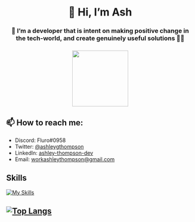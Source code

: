 <h1 align="center"> 👋 Hi, I’m Ash </h1>
<h3 align="center"> 💞️ I’m a developer that is intent on making positive change in the tech-world, and create genuinely useful solutions 👨‍💼<h3>

<div align="center" style="border-radius:100%;">
  <kbd><img src="https://pbs.twimg.com/profile_images/1433750197092302850/qo-AVnxc_400x400.jpg" style="height:150px;width:150px;"></kbd>
</div>

## 📫 How to reach me:

- Discord: Fluro#0958
- Twitter: [@ashleygthompson](www.twitter.com/@ashleygthompson)
- LinkedIn: [ashley-thompson-dev](www.linkedin.com/in/ashley-thompson-dev)
- Email: [workashleythompson@gmail.com](mailto:workashleythompson@gmail.com)

## Skills

[![My Skills](https://skillicons.dev/icons?i=git,js,react,html,css,styledcomponents,sass,ruby,rails,docker,aws,heroku)](https://skillicons.dev)

## [![Top Langs](https://github-readme-stats.vercel.app/api/top-langs/?username=FluroAsh&layout=compact&theme=dark)](https://github.com/FluroAsh/github-readme-stats)
